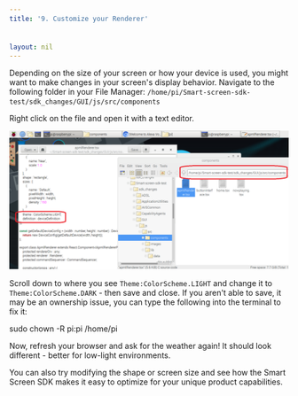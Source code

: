 ```yaml
---
title: '9. Customize your Renderer'


layout: nil
---
```


Depending on the size of your screen or how your device is used, you might want to make changes in your screen's display behavior.  Navigate to the following folder in your File Manager: `/home/pi/Smart-screen-sdk-test/sdk_changes/GUI/js/src/components` 

Right click on the file and open it with a text editor.

![code](../assets/renderChange.png)

Scroll down to where you see `Theme:ColorScheme.LIGHT` and change it to `Theme:ColorScheme.DARK` - then save and close.  If you aren't able to save, it may be an ownership issue, you can type the following into the terminal to fix it:

sudo chown -R pi:pi /home/pi

Now, refresh your browser and ask for the weather again!  It should look different - better for low-light environments.

You can also try modifying the shape or screen size and see how the Smart Screen SDK makes it easy to optimize for your unique product capabilities.  



